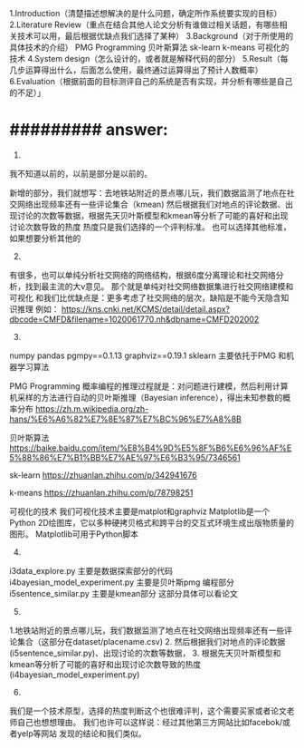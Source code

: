 1.Introduction（清楚描述想解决的是什么问题，确定所作系统要实现的目标）
2.Literature Review（重点在结合其他人论文分析有谁做过相关话题，有哪些相关技术可以用，最后根据优缺点我们选择了某种）
3.Background（对于所使用的具体技术的介绍）
PMG Programming
贝叶斯算法
sk-learn 
k-means
可视化的技术
4.System design（怎么设计的，或者就是解释代码的部分）
5.Result（每几步运算得出什么，后面怎么使用，最终通过运算得出了预计人数概率）
6.Evaluation（根据前面的目标测评自己的系统是否有实现，并分析有哪些是自己的不足）」


# ######### answer:
1.
我不知道以前的，以前是部分是以前的。

新增的部分，我们就想写：去地铁站附近的景点哪儿玩，我们数据监测了地点在社交网络出现频率还有一些评论集合（kmean)
然后根据我们对地点的评论数据、出现讨论的次数等数据，根据先天贝叶斯模型和kmean等分析了可能的喜好和出现讨论次数导致的热度
热度只是我们选择的一个评判标准。
也可以选择其他标准，如果想要分析其他的

2.
有很多，也可以单纯分析社交网络的网络结构，根据6度分离理论和社交网络分析，找到最主流的大v意见。
那个就是单纯对社交网络数据集进行社交网络建模和可视化
和我们比优缺点是：更多考虑了社交网络的层次，缺陷是不能今天隐含知识推理
例如：
https://kns.cnki.net/KCMS/detail/detail.aspx?dbcode=CMFD&filename=1020061770.nh&dbname=CMFD202002

3.

numpy
pandas
pgmpy==0.1.13
graphviz==0.19.1
sklearn
主要依托于PMG 和机器学习算法


PMG Programming
概率编程的推理过程就是：对问题进行建模，然后利用计算机采样的方法进行自动的贝叶斯推理（Bayesian inference），得出未知参数的概率分布
https://zh.m.wikipedia.org/zh-hans/%E6%A6%82%E7%8E%87%E7%BC%96%E7%A8%8B

贝叶斯算法
https://baike.baidu.com/item/%E8%B4%9D%E5%8F%B6%E6%96%AF%E5%88%86%E7%B1%BB%E7%AE%97%E6%B3%95/7346561

sk-learn
https://zhuanlan.zhihu.com/p/342941676

k-means
https://zhuanlan.zhihu.com/p/78798251

可视化的技术
我们可视化技术主要是matplot和graphviz
Matplotlib是一个Python 2D绘图库，它以多种硬拷贝格式和跨平台的交互式环境生成出版物质量的图形。 Matplotlib可用于Python脚本


4.
i3data_explore.py 主要是数据探索部分的代码
i4bayesian_model_experiment.py 主要是贝叶斯pmg 编程部分
i5sentence_similar.py 主要是kmean部分
这部分具体可以看论文

5.

1.地铁站附近的景点哪儿玩，我们数据监测了地点在社交网络出现频率还有一些评论集合（这部分在dataset/placename.csv)
2. 然后根据我们对地点的评论数据(i5sentence_similar.py)、出现讨论的次数等数据，
3. 根据先天贝叶斯模型和kmean等分析了可能的喜好和出现讨论次数导致的热度(i4bayesian_model_experiment.py)

6.
我们是一个技术原型，选择的热度判断这个也很难评判，这个需要买家或者论文老师自己也想想理由。
我们也许可以这样说：经过其他第三方网站比如facebok/或者yelp等网站 发现的结论和我们类似。 